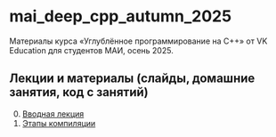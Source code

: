 # mai\_deep\_cpp\_autumn\_2025

Материалы курса «Углублённое программирование на C++» от VK Education для студентов МАИ, осень 2025.

## Лекции и материалы (слайды, домашние занятия, код с занятий)
00. [Вводная лекция](lesson-00)
01. [Этапы компиляции](lesson-01)
